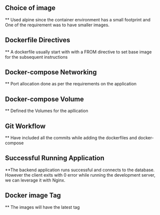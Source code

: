 ## Choice of image
** Used alpine since the container environment has a small footprint and One of the requirement was to have smaller images.

## Dockerfile Directives

** A dockerfile usually start with with a FROM directive to set base image for the subsequent instructions

## Docker-compose Networking
** Port allocation done as per the requirements on the application

## Docker-compose Volume
** Defined the Volumes for the apllication

## Git Workflow
** Have included all the commits while adding the dockerfiles and docker-compose

## Successful Running Application
**The backend application runs successful and connects to the database. However the client exits with 0 error  while running the development server, we can leverage it with Nginx.

## Docker image Tag
** The images will have the latest tag